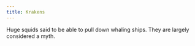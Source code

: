 ```yaml
---
title: Krakens
---
```


Huge squids said to be able to pull down whaling ships. They are largely considered a myth.


